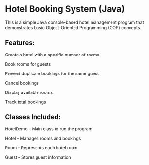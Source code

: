 # Hotel Booking System (Java)

This is a simple Java console-based hotel management program that demonstrates basic Object-Oriented Programming (OOP) concepts.

## Features:

Create a hotel with a specific number of rooms

Book rooms for guests

Prevent duplicate bookings for the same guest

Cancel bookings

Display available rooms

Track total bookings

## Classes Included:

HotelDemo – Main class to run the program

Hotel – Manages rooms and bookings

Room – Represents each hotel room

Guest – Stores guest information
